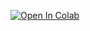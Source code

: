 [![Open In Colab](https://colab.research.google.com/assets/colab-badge.svg)](https://colab.research.google.com/drive/14ZJ5GBKoUG1tx2BmgdoQznXMxAdt6NXp)

